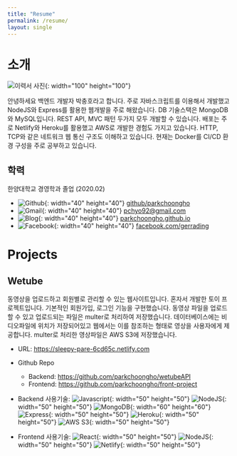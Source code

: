 ```yaml
---
title: "Resume"
permalink: /resume/
layout: single
---
```


# 소개

![이력서 사진](/assets/images/resumePic1.jpg){: width="100" height="100"}

안녕하세요 백엔드 개발자 박충호라고 합니다. 주로 자바스크립트를 이용해서 개발했고 NodeJS와 Express를 활용한 웹개발을 주로 해왔습니다. DB 기술스택은
MongoDB와 MySQL입니다. REST API, MVC 패턴 두가지 모두 개발할 수 있습니다. 배포는 주로 Netlify와 Heroku를 활용했고 AWS로 개발한 경험도 가지고 있습니다.
HTTP, TCP와 같은 네트워크 웹 통신 구조도 이해하고 있습니다. 현재는 Docker를 CI/CD 환경 구성을 주로 공부하고 있습니다.

## 학력

한양대학교 경영학과 졸업 (2020.02)

+ ![Github](/assets/images/github.png){: width="40" height="40"} [github/parkchoongho](https://github.com/parkchoongho)
+ ![Gmail](/assets/images/gmail.png){: width="40" height="40"} [pchyo92@gmail.com](pchyo92@gmail.com)
+ ![Blog](/assets/images/jekyll.png){: width="40" height="40"} [parkchoongho.github.io](https://parkchoongho.github.io)
+ ![Facebook](/assets/images/facebook.png){: width="40" height="40"} [facebook.com/gerrading](https://facebook.com/gerrading)

# Projects

## Wetube

동영상을 업로드하고 회원별로 관리할 수 있는 웹사이트입니다. 혼자서 개발한 토이 프로젝트입니다. 기본적인 회원가입, 로그인 기능을 구현했습니다. 동영상 파일을 업로드할 수 있고 업로드되는 파일은 multer로 처리하여 저장했습니다. 데이터베이스에는 비디오파일에 위치가 저장되어있고 웹에서는 이를 참조하는 형태로 영상을 사용자에게 제공합니다. multer로 처리한 영상파일은  AWS S3에 저장했습니다.

+ URL: https://sleepy-pare-6cd65c.netlify.com

+ Github Repo
  + Backend: https://github.com/parkchoongho/wetubeAPI
  + Frontend: https://github.com/parkchoongho/front-project 

+ Backend 사용기술: ![Javascript](/assets/images/javascript.png){: width="50" height="50"} ![NodeJS](/assets/images/nodejs.png){: width="50" height="50"} ![MongoDB](/assets/images/mongoDB.png){: width="60" height="60"} ![Express](/assets/images/express.png){: width="50" height="50"} ![Heroku](/assets/images/heroku.png){: width="50" height="50"} ![AWS S3](/assets/images/aws-s3.png){: width="50" height="50"}

+ Frontend 사용기술: ![React](/assets/images/react.png){: width="50" height="50"} ![NodeJS](/assets/images/nodejs.png){: width="50" height="50"} ![Netlify](/assets/images/netlify.png){: width="50" height="50"}